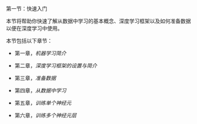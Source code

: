 第一节：快速入门

本节将帮助你快速了解从数据中学习的基本概念、深度学习框架以及如何准备数据以便在深度学习中使用。

本节包括以下章节：

+   第一章，*机器学习简介*

+   第二章，*深度学习框架的设置与简介*

+   第三章，*准备数据*

+   第四章，*从数据中学习*

+   第五章，*训练单个神经元*

+   第六章，*训练多个神经元层*
